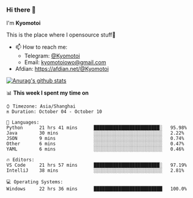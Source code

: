 ### Hi there 👋

I'm **Kyomotoi**

This is the place where I opensource stuff🤺

- 📫 How to reach me: 
    - Telegram: [@Kyomotoi](https://t.me/Kyomotoi)
    - Email: <kyomotoiowo@gmail.com>
- Afdian: <https://afdian.net/@Kyomotoi>

[![Anurag's github stats](https://github-readme-stats.vercel.app/api?username=kyomotoi)](https://github.com/anuraghazra/github-readme-stats)

📊 **This week I spent my time on**
<!--START_SECTION:waka-->
```text
⌚︎ Timezone: Asia/Shanghai
🔛 Duration: October 04 - October 10

💬 Languages: 
Python      21 hrs 41 mins      ████████████████████████░   95.98% 
Java        30 mins             ░░░░░░░░░░░░░░░░░░░░░░░░░   2.22% 
JSON        9 mins              ░░░░░░░░░░░░░░░░░░░░░░░░░   0.74% 
Other       6 mins              ░░░░░░░░░░░░░░░░░░░░░░░░░   0.47% 
YAML        6 mins              ░░░░░░░░░░░░░░░░░░░░░░░░░   0.46%

🔥 Editors: 
VS Code     21 hrs 57 mins      ████████████████████████░   97.19% 
IntelliJ    38 mins             ░░░░░░░░░░░░░░░░░░░░░░░░░   2.81%

💻 Operating Systems: 
Windows     22 hrs 36 mins      █████████████████████████   100.0%
```
<!--END_SECTION:waka-->
